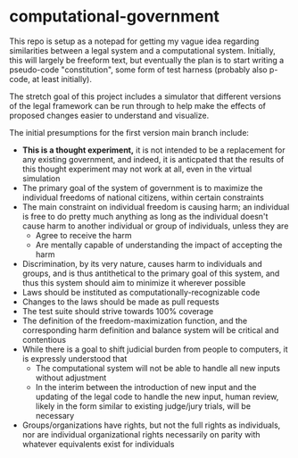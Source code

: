 # computational-government
This repo is setup as a notepad for getting my vague idea regarding similarities between a legal system and a computational system. Initially, this will largely be freeform text, but eventually the plan is to start writing a pseudo-code "constitution", some form of test harness (probably also p-code, at least initially).

The stretch goal of this project includes a simulator that different versions of the legal framework can be run through to help make the effects of proposed changes easier to understand and visualize.

The initial presumptions for the first version main branch include:
* __**This is a thought experiment,**__ it is not intended to be a replacement for any existing government, and indeed, it is anticpated that the results of this thought experiment may not work at all, even in the virtual simulation
* The primary goal of the system of government is to maximize the individual freedoms of national citizens, within certain constraints
* The main constraint on individual freedom is causing harm; an individual is free to do pretty much anything as long as the individual doesn't cause harm to another individual or group of individuals, unless they are
  * Agree to receive the harm
  * Are mentally capable of understanding the impact of accepting the harm
* Discrimination, by its very nature, causes harm to individuals and groups, and is thus antithetical to the primary goal of this system, and thus this system should aim to minimize it wherever possible
* Laws should be instituted as computationally-recognizable code
* Changes to the laws should be made as pull requests
* The test suite should strive towards 100% coverage
* The definition of the freedom-maximization function, and the corresponding harm definition and balance system will be critical and contentious
* While there is a goal to shift judicial burden from people to computers, it is expressly understood that
  * The computational system will not be able to handle all new inputs without adjustment
  * In the interim between the introduction of new input and the updating of the legal code to handle the new input, human review, likely in the form similar to existing judge/jury trials, will be necessary
* Groups/organizations have rights, but not the full rights as individuals, nor are individual organizational rights necessarily on parity with whatever equivalents exist for individuals
